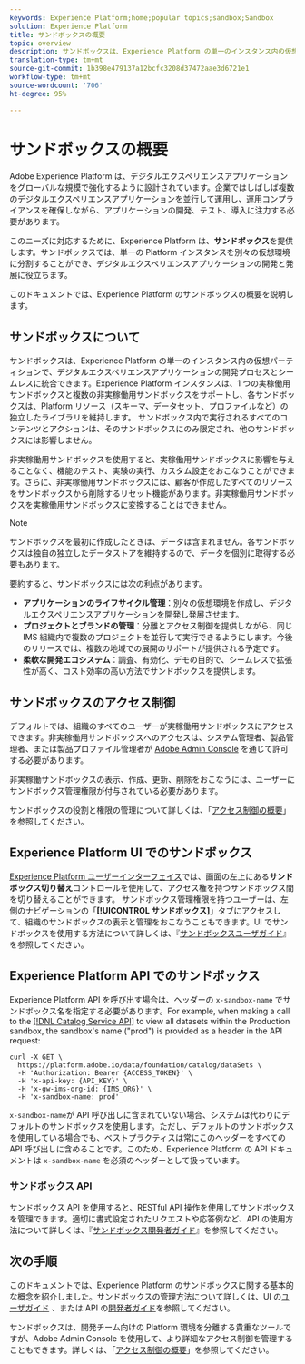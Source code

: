 ```yaml
---
keywords: Experience Platform;home;popular topics;sandbox;Sandbox
solution: Experience Platform
title: サンドボックスの概要
topic: overview
description: サンドボックスは、Experience Platform の単一のインスタンス内の仮想パーティションで、デジタルエクスペリエンスアプリケーションの開発プロセスとシームレスに統合できます。
translation-type: tm+mt
source-git-commit: 1b398e479137a12bcfc3208d37472aae3d6721e1
workflow-type: tm+mt
source-wordcount: '706'
ht-degree: 95%

---
```



# サンドボックスの概要

Adobe Experience Platform は、デジタルエクスペリエンスアプリケーションをグローバルな規模で強化するように設計されています。企業ではしばしば複数のデジタルエクスペリエンスアプリケーションを並行して運用し、運用コンプライアンスを確保しながら、アプリケーションの開発、テスト、導入に注力する必要があります。

このニーズに対応するために、Experience Platform は、**サンドボックス**&#x200B;を提供します。サンドボックスでは、単一の Platform インスタンスを別々の仮想環境に分割することができ、デジタルエクスペリエンスアプリケーションの開発と発展に役立ちます。

このドキュメントでは、Experience Platform のサンドボックスの概要を説明します。

## サンドボックスについて

サンドボックスは、Experience Platform の単一のインスタンス内の仮想パーティションで、デジタルエクスペリエンスアプリケーションの開発プロセスとシームレスに統合できます。Experience Platform インスタンスは、1 つの実稼働用サンドボックスと複数の非実稼働用サンドボックスをサポートし、各サンドボックスは、Platform リソース（スキーマ、データセット、プロファイルなど）の独立したライブラリを維持します。  サンドボックス内で実行されるすべてのコンテンツとアクションは、そのサンドボックスにのみ限定され、他のサンドボックスには影響しません。

非実稼働用サンドボックスを使用すると、実稼働用サンドボックスに影響を与えることなく、機能のテスト、実験の実行、カスタム設定をおこなうことができます。さらに、非実稼働用サンドボックスには、顧客が作成したすべてのリソースをサンドボックスから削除するリセット機能があります。非実稼働用サンドボックスを実稼働用サンドボックスに変換することはできません。

>[!NOTE]
>
> サンドボックスを最初に作成したときは、データは含まれません。各サンドボックスは独自の独立したデータストアを維持するので、データを個別に取得する必要もあります。

要約すると、サンドボックスには次の利点があります。

* **アプリケーションのライフサイクル管理**：別々の仮想環境を作成し、デジタルエクスペリエンスアプリケーションを開発し発展させます。
* **プロジェクトとブランドの管理**：分離とアクセス制御を提供しながら、同じ IMS 組織内で複数のプロジェクトを並行して実行できるようにします。今後のリリースでは、複数の地域での展開のサポートが提供される予定です。
* **柔軟な開発エコシステム**：調査、有効化、デモの目的で、シームレスで拡張性が高く、コスト効率の高い方法でサンドボックスを提供します。

## サンドボックスのアクセス制御

デフォルトでは、組織のすべてのユーザーが実稼働用サンドボックスにアクセスできます。非実稼働用サンドボックスへのアクセスは、システム管理者、製品管理者、または製品プロファイル管理者が [Adobe Admin Console](https://adminconsole.adobe.com) を通じて許可する必要があります。

非実稼働サンドボックスの表示、作成、更新、削除をおこなうには、ユーザーにサンドボックス管理権限が付与されている必要があります。

サンドボックスの役割と権限の管理について詳しくは、「[アクセス制御の概要](../access-control/home.md)」を参照してください。

## Experience Platform UI でのサンドボックス

[Experience Platform ユーザーインターフェイス](https://platform.adobe.com)では、画面の左上にある&#x200B;**サンドボックス切り替え**&#x200B;コントロールを使用して、アクセス権を持つサンドボックス間を切り替えることができます。  サンドボックス管理権限を持つユーザーは、左側のナビゲーションの「**[!UICONTROL サンドボックス]**」タブにアクセスして、組織のサンドボックスの表示と管理をおこなうこともできます。UI でサンドボックスを使用する方法について詳しくは、『[サンドボックスユーザガイド](ui/overview.md)』を参照してください。

## Experience Platform API でのサンドボックス

Experience Platform API を呼び出す場合は、ヘッダーの `x-sandbox-name` でサンドボックス名を指定する必要があります。For example, when making a call to the [[!DNL Catalog Service API]](https://www.adobe.io/apis/experienceplatform/home/api-reference.html#!acpdr/swagger-specs/catalog.yaml) to view all datasets within the Production sandbox, the sandbox&#39;s name (&quot;prod&quot;) is provided as a header in the API request:

```shell
curl -X GET \
  https://platform.adobe.io/data/foundation/catalog/dataSets \
  -H 'Authorization: Bearer {ACCESS_TOKEN}' \
  -H 'x-api-key: {API_KEY}' \
  -H 'x-gw-ims-org-id: {IMS_ORG}' \
  -H 'x-sandbox-name: prod'
```

`x-sandbox-name`が API 呼び出しに含まれていない場合、システムは代わりにデフォルトのサンドボックスを使用します。ただし、デフォルトのサンドボックスを使用している場合でも、ベストプラクティスは常にこのヘッダーをすべての API 呼び出しに含めることです。このため、Experience Platform の API ドキュメントは `x-sandbox-name` を必須のヘッダーとして扱っています。

### サンドボックス API

サンドボックス API を使用すると、RESTful API 操作を使用してサンドボックスを管理できます。適切に書式設定されたリクエストや応答例など、API の使用方法について詳しくは、『[サンドボックス開発者ガイド](api/getting-started.md)』を参照してください。

## 次の手順

このドキュメントでは、Experience Platform のサンドボックスに関する基本的な概念を紹介しました。サンドボックスの管理方法について詳しくは、UI の[ユーザガイド](ui/overview.md) 、または API の[開発者ガイド](./api/getting-started.md)を参照してください。

サンドボックスは、開発チーム向けの Platform 環境を分離する貴重なツールですが、Adobe Admin Console を使用して、より詳細なアクセス制御を管理することもできます。詳しくは、「[アクセス制御の概要](../access-control/home.md)」を参照してください。